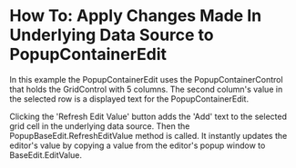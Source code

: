# How To: Apply Changes Made In Underlying Data Source to PopupContainerEdit


<p>In this example the PopupContainerEdit uses the PopupContainerControl that holds the GridControl with 5 columns. The second column's value in the selected row is a displayed text for the PopupContainerEdit.</p><p>Clicking the 'Refresh Edit Value' button adds the 'Add' text to the selected grid cell in the underlying data source. Then the PopupBaseEdit.RefreshEditValue method is called. It instantly updates the editor's value by copying a value from the editor's popup window to BaseEdit.EditValue.</p>

<br/>


